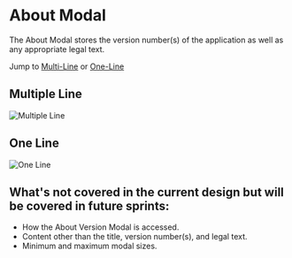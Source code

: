 # About Modal

The About Modal stores the version number(s) of the application as well as any appropriate legal text.

Jump to [Multi-Line](#multiple-line) or [One-Line](#one-line)

## Multiple Line

![Multiple Line](img/multi-line-about-modal.jpg)

## One Line

![One Line](img/one-line-about-modal.jpg)

## What's not covered in the current design but will be covered in future sprints:

- How the About Version Modal is accessed.
- Content other than the title, version number(s), and legal text.
- Minimum and maximum modal sizes.
